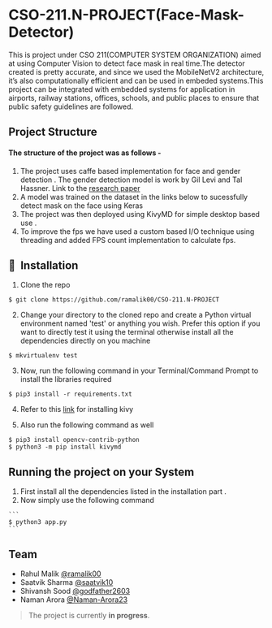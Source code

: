 # CSO-211.N-PROJECT(Face-Mask-Detector)
  This is project under CSO 211(COMPUTER SYSTEM ORGANIZATION) aimed at using Computer Vision to detect face mask in real time.The detector created is pretty   accurate, and since we used the MobileNetV2 architecture, it’s also computationally efficient and can be used in embeded systems.This project can be integrated with embedded systems for application in airports, railway stations, offices, schools, and public places to ensure that public safety guidelines are followed.

## Project Structure
  #### The structure of the project was as follows -
  1. The project uses caffe based implementation for face and gender detection . The gender detection model is work by Gil Levi and Tal Hassner. Link to the [research paper](https://talhassner.github.io/home/publication/2015_CVPR)
  2. A model was trained on the dataset in the links below to sucessfully detect mask on the face using Keras 
  3. The project was then deployed using KivyMD for simple desktop based use .
  4. To improve the fps we have used a custom based I/O technique using threading and added FPS count implementation to calculate fps.
  

## 🚀&nbsp; Installation
1. Clone the repo
```
$ git clone https://github.com/ramalik00/CSO-211.N-PROJECT
```

2. Change your directory to the cloned repo and create a Python virtual environment named 'test' or anything you wish. Prefer this option if you want to directly test it using the terminal otherwise install all the dependencies directly on you machine 
```
$ mkvirtualenv test
```

3. Now, run the following command in your Terminal/Command Prompt to install the libraries required
```
$ pip3 install -r requirements.txt
```
4. Refer to this [link](https://kivy.org/doc/stable/installation/installation-linux.html) for installing kivy 

5. Also run the following command as well
```
$ pip3 install opencv-contrib-python
$ python3 -m pip install kivymd
```
## Running the project on your System
   1. First install all the dependencies listed in the installation part . 
   2. Now simply use the following command
   
    ```
    $ python3 app.py
    ```

## Team
- Rahul Malik [@ramalik00](https://github.com/ramalik00)
- Saatvik Sharma [@saatvik10](https://github.com/saatvik10)
- Shivansh Sood [@godfather2603](https://github.com/godfather2603)
- Naman Arora [@Naman-Arora23](https://github.com/Naman-Arora23)

> The project is currently **in progress**.
